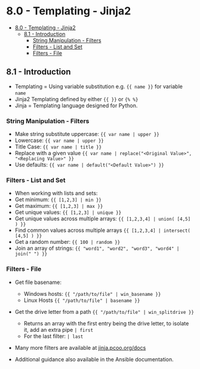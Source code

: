 # 8.0 - Templating - Jinja2

- [8.0 - Templating - Jinja2](#80---templating---jinja2)
  - [8.1 - Introduction](#81---introduction)
    - [String Manipulation - Filters](#string-manipulation---filters)
    - [Filters - List and Set](#filters---list-and-set)
    - [Filters - File](#filters---file)

## 8.1 - Introduction

- Templating = Using variable substitution e.g. `{{ name }}` for variable `name`
- Jinja2 Templating defined by either `{{ }}` or `{% %}`
- Jinja = Templating language designed for Python.

### String Manipulation - Filters

- Make string substitute uppercase: `{{ var name | upper }}`
- Lowercase: `{{ var name | upper }}`
- Title Case: `{{ var name | title }}`
- Replace with a  given value `{{ var name | replace("<Original Value>", "<Replacing Value>" }}`
- Use defaults:  `{{ var name | default("<Default Value>") }}`

### Filters - List and Set

- When working with lists and sets:
- Get minimum: `{{ [1,2,3] | min }}`
- Get maximum: `{{ [1,2,3] | max }}`
- Get unique values: `{{ [1,2,3] | unique }}`
- Get unique values across multiple arrays: `{{ [1,2,3,4] | union( [4,5] ) }}`
- Find common values across multiple arrays `{{ [1,2,3,4] | intersect( [4,5] ) }}`
- Get a random number: `{{ 100 | random }}`
- Join an array of strings: `{{ "word1", "word2", "word3", "word4" | join(" ") }}`

### Filters - File

- Get file basename:
  - Windows hosts: `{{ "/path/to/file" | win_basename }}`
  - Linux Hosts `{{ "/path/to/file" | basename }}`
- Get the drive letter from a path `{{ "/path/to/file" | win_splitdrive }}`
  - Returns an array with the first entry being the drive letter, to isolate it, add an extra pipe `| first`
  - For the last filter: `| last`

- Many more filters are available at [jinja.pcoo.org/docs](http://jinja.pcoo.org/docs)
- Additional guidance also available in the Ansible documentation.
